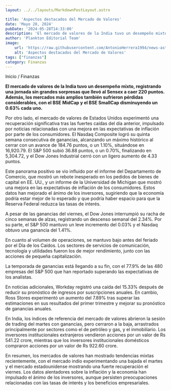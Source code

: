 ```yaml
---
layout: ../../layouts/MarkdownPostLayout.astro

title: 'Aspectos destacados del Mercado de Valores'
date: 'Mayo 28, 2024'
pubDate: '2024-05-28T14:33:00'
description: 'El mercado de valores de la India tuvo un desempeño mixto, registrando una jornada sin grandes sorpresas que llevó al Sensex a caer 220 puntos.'
author: 'Plankton Editorial Team'
image:
    url: 'https://raw.githubusercontent.com/AntonioHerrera1994/news-astro/master/src/assets/finanzas/finanzas24.webp'
    alt: 'Aspectos destacados del Mercado de Valores'
tags: ["finanzas"]
category: Finanzas
---
```


<span><a href="/" style="text-decoration:none;color:#0F1416">Inicio</a> / <a href="/finanzas" style="text-decoration:none;color:#0F1416">Finanzas</a></span>


<p style="font-weight: bold;">El mercado de valores de la India tuvo un desempeño mixto, registrando una jornada sin grandes sorpresas que llevó al Sensex a caer 220 puntos. Además, los mercados más amplios también sufrieron pérdidas considerables, con el BSE MidCap y el BSE SmallCap disminuyendo un 0.63% cada uno.
</p>

Por otro lado, el mercado de valores de Estados Unidos experimentó una recuperación significativa tras las fuertes caídas del día anterior, impulsado por noticias relacionadas con una mejora en las expectativas de inflación por parte de los consumidores. El Nasdaq Composite logró su quinta semana consecutiva de ganancias, alcanzando un máximo histórico al cerrar con un avance de 184.76 puntos, o un 1.10%, situándose en 16,920.79. El S&P 500 subió 36.88 puntos, o un 0.70%, finalizando en 5,304.72, y el Dow Jones Industrial cerró con un ligero aumento de 4.33 puntos.

Este panorama positivo se vio influido por el informe del Departamento de Comercio, que mostró un rebote inesperado en los pedidos de bienes de capital en EE. UU., y un informe de la Universidad de Michigan que mostró una mejora en las expectativas de inflación de los consumidores. Estos datos han mejorado el ánimo de los inversores, sugiriendo que la economía podría estar mejor de lo esperado y que podría haber espacio para que la Reserva Federal reduzca las tasas de interés.

A pesar de las ganancias del viernes, el Dow Jones interrumpió su racha de cinco semanas de alzas, registrando un descenso semanal del 2.34%. Por su parte, el S&P 500 mantuvo un leve incremento del 0.03% y el Nasdaq obtuvo una ganancia del 1.41%.

En cuanto al volumen de operaciones, se mantuvo bajo antes del feriado por el Día de los Caídos. Los sectores de servicios de comunicación, tecnología y utilidades fueron los de mejor rendimiento, junto con las acciones de pequeña capitalización.

La temporada de ganancias está llegando a su fin, con el 77.9% de las 480 empresas del S&P 500 que han reportado superando las expectativas de los analistas.

En noticias adicionales, Workday registró una caída del 15.33% después de reducir su pronóstico de ingresos por suscripciones anuales. En cambio, Ross Stores experimentó un aumento del 7.89% tras superar las estimaciones en sus resultados del primer trimestre y mejorar su pronóstico de ganancias anuales.

En India, los índices de referencia del mercado de valores abrieron la sesión de trading del martes con ganancias, pero cerraron a la baja, arrastrados principalmente por sectores como el de petróleo y gas, y el inmobiliario. Los inversores institucionales extranjeros vendieron acciones por un valor de Rs 541.22 crore, mientras que los inversores institucionales domésticos compraron acciones por un valor de Rs 922.60 crore.

En resumen, los mercados de valores han mostrado tendencias mixtas recientemente, con el mercado indio experimentando una bajada el martes y el mercado estadounidense mostrando una fuerte recuperación el viernes. Los datos alentadores sobre la inflación y la economía han impulsado el ánimo de los inversores, aunque persisten preocupaciones relacionadas con las tasas de interés y los beneficios empresariales.